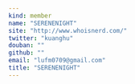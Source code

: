 ```yaml
---
kind: member
name: "SERENENIGHT"
site: "http://www.whoisnerd.com/"
twitter: "kuanghu"
douban: ""
github: ""
email: "lufm0709@gmail.com"
title: "SERENENIGHT"
---
```


